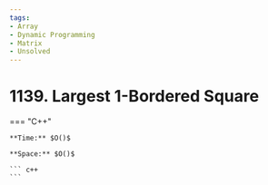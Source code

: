 ```yaml
---
tags:
- Array
- Dynamic Programming
- Matrix
- Unsolved
---
```



# 1139. Largest 1-Bordered Square

=== "C++"

    **Time:** $O()$

    **Space:** $O()$

    ``` c++
    ```